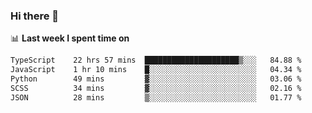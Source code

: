### Hi there 👋

<!--
**DBvc/DBvc** is a ✨ _special_ ✨ repository because its `README.md` (this file) appears on your GitHub profile.

Here are some ideas to get you started:

- 🔭 I’m currently working on ...
- 🌱 I’m currently learning ...
- 👯 I’m looking to collaborate on ...
- 🤔 I’m looking for help with ...
- 💬 Ask me about ...
- 📫 How to reach me: ...
- 😄 Pronouns: ...
- ⚡ Fun fact: ...
-->

📊 **Last week I spent time on**
<!--START_SECTION:waka-->

```txt
TypeScript    22 hrs 57 mins  █████████████████████▒░░░   84.88 %
JavaScript    1 hr 10 mins    █░░░░░░░░░░░░░░░░░░░░░░░░   04.34 %
Python        49 mins         ▓░░░░░░░░░░░░░░░░░░░░░░░░   03.06 %
SCSS          34 mins         ▓░░░░░░░░░░░░░░░░░░░░░░░░   02.16 %
JSON          28 mins         ▒░░░░░░░░░░░░░░░░░░░░░░░░   01.77 %
```

<!--END_SECTION:waka-->
